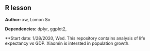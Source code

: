 ## R lesson
**Author:** xw, Lomon So

**Dependencies:** dplyr, ggplot2,

**Start date: 1/28/2020, Wed.
This repository contains analysis of life expectancy vs GDP.
Xiaomin is intersted in population growth.
